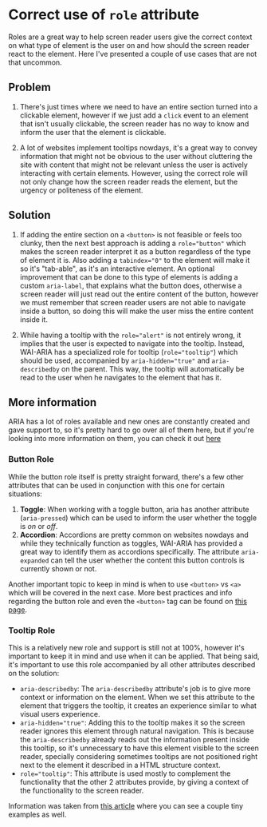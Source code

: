 # Correct use of `role` attribute

Roles are a great way to help screen reader users give the correct context on what type of element is the user on and how should the screen reader react to the element. Here I've presented a couple of use cases that are not that uncommon.

## Problem

1. There's just times where we need to have an entire section turned into a clickable element, however if we just add a `click` event to an element that isn't usually clickable, the screen reader has no way to know and inform the user that the element is clickable.

1. A lot of websites implement tooltips nowdays, it's a great way to convey information that might not be obvious to the user without cluttering the site with content that might not be relevant unless the user is actively interacting with certain elements. However, using the correct role will not only change how the screen reader reads the element, but the urgency or politeness of the element.

## Solution

1. If adding the entire section on a `<button>` is not feasible or feels too clunky, then the next best approach is adding a `role="button"` which makes the screen reader interpret it as a button regardless of the type of element it is. Also adding a `tabindex="0"` to the element will make it so it's "tab-able", as it's an interactive element. An optional improvement that can be done to this type of elements is adding a custom `aria-label`,
    that explains what the button does, otherwise a screen reader will just read out the entire content of the button,
    however we must remember that screen reader users are not able to navigate inside a button, so doing this will make the user miss the entire content
    inside it.

1. While having a tooltip with the `role="alert"` is not entirely wrong, it implies that the user is expected to navigate into the tooltip. Instead, WAI-ARIA has a specialized role for tooltip (`role="tooltip"`) which should be used, accompanied by `aria-hidden="true"` and `aria-describedby` on the parent. This way, the tooltip will automatically be read to the user when he navigates to the element that has it.

## More information

ARIA has a lot of roles available and new ones are constantly created and gave support to, so it's pretty hard to go over all of them here, but if you're looking into more information on them, you can check it out [here](https://developer.mozilla.org/en-US/docs/Web/Accessibility/ARIA/Roles)

### Button Role

While the button role itself is pretty straight forward, there's a few other attributes that can be used in conjunction with this one for certain situations:

1. **Toggle**: When working with a toggle button, aria has another attribute (`aria-pressed`) which can be used to inform the user whether the toggle is *on* or *off*.
1. **Accordion**: Accordions are pretty common on websites nowdays and while they technically function as toggles, WAI-ARIA has provided a great way to identify them as accordions specifically. The attribute `aria-expanded` can tell the user whether the content this button controls is currently shown or not.

Another important topic to keep in mind is when to use `<button>` vs `<a>` which will be covered in the next case. More best practices and info regarding the button role and even the `<button>` tag can be found on [this page](https://developer.mozilla.org/en-US/docs/Web/Accessibility/ARIA/Roles/button_role).

### Tooltip Role

This is a relatively new role and support is still not at 100%, however it's important to keep it in mind and use when it can be applied. That being said, it's important to use this role accompanied by all other attributes described on the solution:

* `aria-describedby`: The `aria-describedby` attribute's job is to give more context or information on the element. When we set this attribute to the element that triggers the tooltip, it creates an experience similar to what visual users experience.
* `aria-hidden="true"`: Adding this to the tooltip makes it so the screen reader ignores this element through natural navigation. This is because the `aria-describedby` already reads out the information present inside this tooltip, so it's unnecessary to have this element visible to the screen reader, specially considering sometimes tooltips are not positioned right next to the element it described in a HTML structure context.
* `role="tooltip"`: This attribute is used mostly to complement the functionality that the other 2 attributes provide, by giving a context of the functionality to the screen reader.

Information was taken from [this article](https://www.digitala11y.com/tooltip-role/) where you can see a couple tiny examples as well.